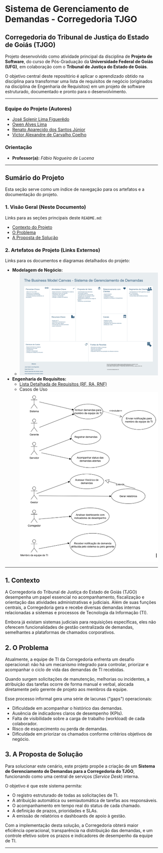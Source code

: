 # Sistema de Gerenciamento de Demandas - Corregedoria TJGO
## Corregedoria do Tribunal de Justiça do Estado de Goiás (TJGO)

Projeto desenvolvido como atividade principal da disciplina de **Projeto de Software**, do curso de Pós-Graduação da **Universidade Federal de Goiás (UFG)**, em colaboração com o **Tribunal de Justiça do Estado de Goiás**.

O objetivo central deste repositório é aplicar o aprendizado obtido na disciplina para transformar uma lista de requisitos de negócio (originados na disciplina de Engenharia de Requisitos) em um projeto de software estruturado, documentado e pronto para o desenvolvimento.

---

### Equipe do Projeto (Autores)

* [José Solenir Lima Figuerêdo](https://github.com/Solenir)
* [Owen Alves Lima](https://github.com/mr0wen)
* [Renato Aparecido dos Santos Júnior](https://github.com/renatojunior0)
* [Victor Alexandre de Carvalho Coelho](https://github.com/victor-alexandre)

### Orientação

* **Professor(a):** *Fábio Nogueira de Lucena*

---

## Sumário do Projeto

Esta seção serve como um índice de navegação para os artefatos e a documentação do projeto.

### 1. Visão Geral (Neste Documento)

Links para as seções principais deste `README.md`:

* [Contexto do Projeto](#1-contexto)
* [O Problema](#2-o-problema)
* [A Proposta de Solução](#3-a-proposta-de-solução)

### 2. Artefatos de Projeto (Links Externos)

Links para os documentos e diagramas detalhados do projeto:

* **Modelagem de Negócio:**
    * ![Project Model Canvas](imagens/CanvasTJGO.png)
* **Engenharia de Requisitos:**
    * [Lista Detalhada de Requisitos (RF, RA, RNF)](Requisitos/README.md)
    * Casos de Uso 
        ![Casos de Uso](imagens/casos_de_uso.png)

---



## 1. Contexto

A Corregedoria do Tribunal de Justiça do Estado de Goiás (TJGO) desempenha um papel essencial no acompanhamento, fiscalização e orientação das atividades administrativas e judiciais. Além de suas funções centrais, a Corregedoria gera e recebe diversas demandas internas relacionadas a sistemas e processos de Tecnologia da Informação (TI).

Embora já existam sistemas judiciais para requisições específicas, eles não oferecem funcionalidades de gestão centralizada de demandas, semelhantes a plataformas de chamados corporativos.

## 2. O Problema

Atualmente, a equipe de TI da Corregedoria enfrenta um desafio operacional: não há um mecanismo integrado para controlar, priorizar e acompanhar o ciclo de vida das demandas de TI recebidas.

Quando surgem solicitações de manutenção, melhorias ou incidentes, a atribuição das tarefas ocorre de forma manual e verbal, alocada diretamente pelo gerente de projeto aos membros da equipe.

Esse processo informal gera uma série de lacunas ("gaps") operacionais:

* Dificuldade em acompanhar o histórico das demandas.
* Ausência de indicadores claros de desempenho (KPIs).
* Falta de visibilidade sobre a carga de trabalho (workload) de cada colaborador.
* Risco de esquecimento ou perda de demandas.
* Dificuldade em priorizar os chamados conforme critérios objetivos de negócio.

## 3. A Proposta de Solução

Para solucionar este cenário, este projeto propõe a criação de um **Sistema de Gerenciamento de Demandas para a Corregedoria do TJGO**, funcionando como uma central de serviços (*Service Desk*) interna.

O objetivo é que este sistema permita:

* O registro estruturado de todas as solicitações de TI.
* A atribuição automática ou semiautomática de tarefas aos responsáveis.
* O acompanhamento em tempo real do status de cada chamado.
* A definição de prazos, prioridades e SLAs.
* A emissão de relatórios e dashboards de apoio à gestão.

Com a implementação desta solução, a Corregedoria obterá maior eficiência operacional, transparência na distribuição das demandas, e um controle efetivo sobre os prazos e indicadores de desempenho da equipe de TI.

---




